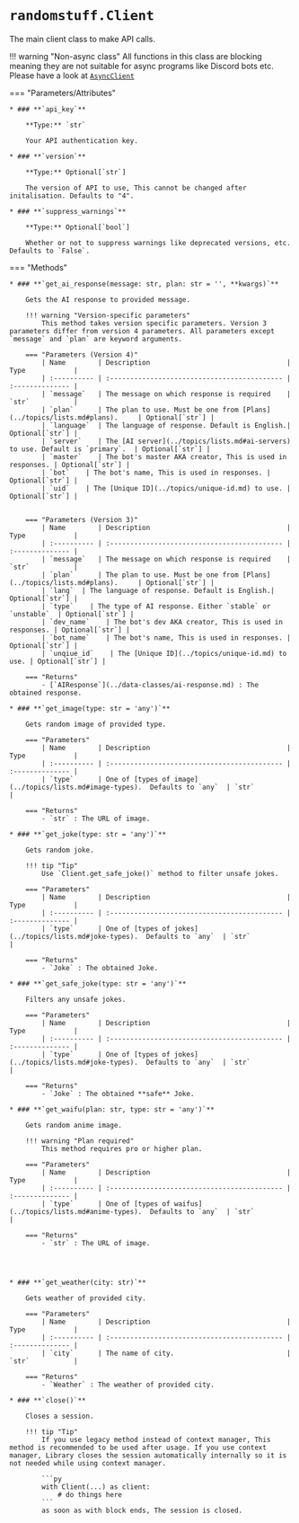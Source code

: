 # `randomstuff.Client`

The main client class to make API calls.

!!! warning "Non-async class"
    All functions in this class are blocking meaning they are not suitable for async programs like Discord bots etc. Please have a look at [`AsyncClient`](async-client.md)

=== "Parameters/Attributes"
    
    * ### **`api_key`**

        **Type:** `str`

        Your API authentication key.
    
    * ### **`version`**

        **Type:** Optional[`str`]

        The version of API to use, This cannot be changed after initalisation. Defaults to "4".

    * ### **`suppress_warnings`**

        **Type:** Optional[`bool`]

        Whether or not to suppress warnings like deprecated versions, etc. Defaults to `False`.

=== "Methods"
    
    * ### **`get_ai_response(message: str, plan: str = '', **kwargs)`**

        Gets the AI response to provided message.

        !!! warning "Version-specific parameters"
            This method takes version specific parameters. Version 3 parameters differ from version 4 parameters. All parameters except `message` and `plan` are keyword arguments.

        === "Parameters (Version 4)"
            | Name        | Description                                  | Type            | 
            | :---------- | :------------------------------------------- | :-------------- |
            | `message`   | The message on which response is required    | `str`           |
            | `plan`      | The plan to use. Must be one from [Plans](../topics/lists.md#plans).     | Optional[`str`] |
            | `language`  | The language of response. Default is English.| Optional[`str`] |
            | `server`    | The [AI server](../topics/lists.md#ai-servers) to use. Default is `primary`.  | Optional[`str`] |
            | `master`    | The bot's master AKA creator, This is used in responses. | Optional[`str`] |
            | `bot`    | The bot's name, This is used in responses. | Optional[`str`] |
            | `uid`    | The [Unique ID](../topics/unique-id.md) to use. | Optional[`str`] |


        === "Parameters (Version 3)"
            | Name        | Description                                  | Type            | 
            | :---------- | :------------------------------------------- | :-------------- |
            | `message`   | The message on which response is required    | `str`           |
            | `plan`      | The plan to use. Must be one from [Plans](../topics/lists.md#plans).     | Optional[`str`] |
            | `lang`  | The language of response. Default is English.| Optional[`str`] |
            | `type`    | The type of AI response. Either `stable` or `unstable`  | Optional[`str`] |
            | `dev_name`    | The bot's dev AKA creator, This is used in responses. | Optional[`str`] |
            | `bot_name`    | The bot's name, This is used in responses. | Optional[`str`] |
            | `unqiue_id`    | The [Unique ID](../topics/unique-id.md) to use. | Optional[`str`] |

        === "Returns"
            - [`AIResponse`](../data-classes/ai-response.md) : The obtained response.

    * ### **`get_image(type: str = 'any')`**

        Gets random image of provided type.

        === "Parameters"
            | Name        | Description                                  | Type            | 
            | :---------- | :------------------------------------------- | :-------------- |
            | `type`      | One of [types of image](../topics/lists.md#image-types).  Defaults to `any`  | `str`           |
            
        === "Returns"
            - `str` : The URL of image.

    * ### **`get_joke(type: str = 'any')`**

        Gets random joke.

        !!! tip "Tip"
            Use `Client.get_safe_joke()` method to filter unsafe jokes.

        === "Parameters"
            | Name        | Description                                  | Type            | 
            | :---------- | :------------------------------------------- | :-------------- |
            | `type`      | One of [types of jokes](../topics/lists.md#joke-types).  Defaults to `any`  | `str`           |
            
        === "Returns"
            - `Joke` : The obtained Joke.

    * ### **`get_safe_joke(type: str = 'any')`**

        Filters any unsafe jokes.

        === "Parameters"
            | Name        | Description                                  | Type            | 
            | :---------- | :------------------------------------------- | :-------------- |
            | `type`      | One of [types of jokes](../topics/lists.md#joke-types).  Defaults to `any`  | `str`           |
            
        === "Returns"
            - `Joke` : The obtained **safe** Joke.

    * ### **`get_waifu(plan: str, type: str = 'any')`**

        Gets random anime image.

        !!! warning "Plan required"
            This method requires pro or higher plan.

        === "Parameters"
            | Name        | Description                                  | Type            | 
            | :---------- | :------------------------------------------- | :-------------- |
            | `type`      | One of [types of waifus](../topics/lists.md#anime-types).  Defaults to `any`  | `str`           |
            
        === "Returns"
            - `str` : The URL of image.

    


    * ### **`get_weather(city: str)`**

        Gets weather of provided city.

        === "Parameters"
            | Name        | Description                                  | Type            | 
            | :---------- | :------------------------------------------- | :-------------- |
            | `city`      | The name of city.                            | `str`           |
            
        === "Returns"
            - `Weather` : The weather of provided city.

    * ### **`close()`**

        Closes a session.

        !!! tip "Tip"
            If you use legacy method instead of context manager, This method is recommended to be used after usage. If you use context manager, Library closes the session automatically internally so it is not needed while using context manager.

            ```py
            with Client(...) as client:
                # do things here
            ``` 
            as soon as with block ends, The session is closed.
